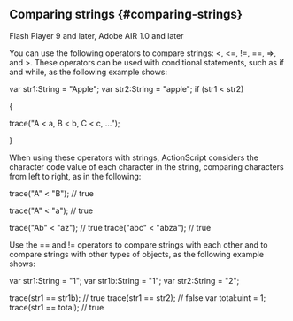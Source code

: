 ## Comparing strings {#comparing-strings}

Flash Player 9 and later, Adobe AIR 1.0 and later

You can use the following operators to compare strings: &lt;, &lt;=, !=, ==, =&gt;, and &gt;. These operators can be used with conditional statements, such as if and while, as the following example shows:

var str1:String = &quot;Apple&quot;; var str2:String = &quot;apple&quot;; if (str1 &lt; str2)

{

trace(&quot;A &lt; a, B &lt; b, C &lt; c, ...&quot;);

}

When using these operators with strings, ActionScript considers the character code value of each character in the string, comparing characters from left to right, as in the following:

trace(&quot;A&quot; &lt; &quot;B&quot;); // true

trace(&quot;A&quot; &lt; &quot;a&quot;); // true

trace(&quot;Ab&quot; &lt; &quot;az&quot;); // true trace(&quot;abc&quot; &lt; &quot;abza&quot;); // true

Use the == and != operators to compare strings with each other and to compare strings with other types of objects, as the following example shows:

var str1:String = &quot;1&quot;; var str1b:String = &quot;1&quot;; var str2:String = &quot;2&quot;;

trace(str1 == str1b); // true trace(str1 == str2); // false var total:uint = 1; trace(str1 == total); // true